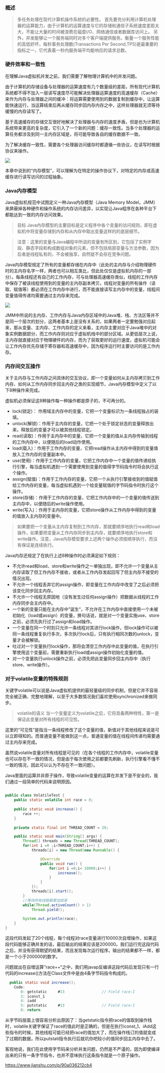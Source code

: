 ### 概述
> 多任务处理在现代计算机操作系统的必要性。
首先要充分利用计算机处理器的运算能力，由于计算机的运算速度与它的存储和通信子系统速度差距太大，不能让大量的时间被浪费在磁盘I/O、网络通信或者数据库访问上。
另外，并发能够让一个服务端同时对多个客户端提供服务。衡量一个服务性能的高低好坏，每秒事务处理数(Transactions Per Second,TPS)是最重要的指标之一，它代表着一秒内服务端平均能响应的请求总数。

### 硬件效率和一致性
在理解Java虚拟机并发之前，我们需要了解物理计算机中的并发问题。

由于计算机的存储设备与处理器的运算速度有几个数量级的差距，所有现代计算机系统都不得不加入一层读写速度尽可能解决处理器运算速度的高速缓存（Cache）来作为内存与处理器之间的缓冲：将运算需要使用到的数据复制到缓存中，让运算能快速运行，当运算结束后再从缓存同步回内存内存之中，这样处理器就无须等待缓慢的内存读写了。

基于高速缓存的存储交互很好地解决了处理器与内存的速度矛盾，但是也为计算机系统带来更高的复杂度，它引入了一个新的问题：缓存一致性。当多个处理器的运算任务都涉及到同一主内存区域是，将可能导致各自的缓存数据不一致。

为了解决缓存一致性，需要各个处理器访问缓存时都遵循一些协议，在读写时根据协议来操作。

![](../img/cache_coherence.webp)

本章中说到的“内存模型”，可以理解为在特定的操作协议下，对特定的内存或高速缓存进行读写访问的过程抽象。

### Java内存模型

Java虚拟机规范中试图定义一种Java内存模型（Java Memory Model，JMM）来屏蔽掉各种硬件和操作系统的内存访问差异，以实现让Java程序在各种平台下都能达到一致的内存访问效果。

> 目标
Java内存模型的主要目标是定义程序中各个变量的访问规则，即在虚拟机中将变量存储到内存和从内存中取出变量这样的的底层细节。

>注意：这里的变量与Java编程中所说的变量有所区别，它包括了实例字段、静态字段和构成数组对象的元素，但不包括局部变量与方法参数，因为后者是线程私有的，不会被独享，自然就不会存在竞争问题。

Java内存模型规定了所有的变量都存储在内存中（此处的主内存与介绍物理硬件时的主内存名字一样，两者也可以相互类比，但此处仅仅是虚拟机内存的一部分）。每条线程还有自己的工作内存，可与处理器高速缓存类似，线程的工作内存中保存了被该线程使用到的变量的主内存副本拷贝，线程对变量的所有操作（读取、赋值等）都必须在工作内存中进行，而不能直接读写主内存中的变量，线程间变量值得传递均需要通过主内存来完成。

![](../img/cpu_cache_framework.png)

JMM中所说的主内存、工作内存与Java内存区域中的Java堆、栈、方法区等并不是同一个层次的划分，这两者基本上是没有关系的，如果两者一定要勉强对应起来，那从变量、主内存、工作内存的定义来看，主内存主要对应于Java堆中的对象实例数据部分，而工作内存则对应于虚拟机栈中的部分区域。从更低层次上说，主内存就直接对应于物理硬件的内存，而为了获取更好的运行速度，虚拟机可能会让工作内存优先存储于寄存器和高速缓存中，因为程序运行时主要访问的是工作内存。

### 内存间交互操作
关于主内存与工作内存之间具体的交互协议，即一个变量如何从主内存拷贝到工作内存、如何从工作内存同步回主内存之类的实现细节，Java内存模型中定义了以下8种操作来完成。

虚拟机必须保证这8种操作每一种操作都是原子的，不可再分的。

* lock(锁定)： 作用域主内存中的变量，它把一个变量标识为一条线程独占的装填。
* unlock(解锁)：作用于主内存的变量，它把一个处于锁定状态的变量释放出来，释放后的变量才可以被其他线程锁定。
* read(读取)：作用于主内存中的变量，它把一个变量的值从主内存传输到线程的工作内存中，以便随后的load动作使用。
* load(载入)：作用于工作内存的变量，它把read操作从主内存中得到的变量值放入工作内存的变量副本中。
* use(使用)：作用于工作内存的变量，它把工作内存中一个变量的值传递给执行引擎，每当虚拟机遇到一个需要使用到变量的值得字节码指令时将会执行这个操作。
* assign(赋值)：作用于工作内存的变量，它把一个从执行引擎接收到的值赋值给工作内存的变量，每当虚拟机遇到一个给变量赋值的字节码指令时执行这个操作。
* store(存储)：作用于工作内存的变量，它把工作内存中的一个变量的值传送到主内存中，以便随后的write操作使用。
* write(写入)：作用于主内存的变量，它把store操作从工作内存中得到的变量的值放入主内存的变量中。

> 如果要把一个变量从主内存复制到工作内存，那就要顺序地执行read和load操作，如果要把变量从工作内存同步到主内存，就要顺序地执行store和write操作。注意，Java内存模型要求上述两个操作必须按顺序执行，而没有保证是连续执行。

Java内存还规定了在执行上述8种操作时必须满足如下规则：
* 不允许read和load、store和write操作之一单独出现，即不允许一个变量从主内存读取了但工作内存不接收，或者从工作内存发起回写了但主内存不接受的情况出现。
* 不允许一个线程丢弃它的assign操作，即变量在工作内存中改变了之后必须把该变化同步回主内存。
* 不允许一个线程无原因地（没有发生过任何assign操作）把数据从线程的工作内存同步会主内存中。
* 一个新的变量只能在主内存中”诞生“，不允许在工作内存中直接使用一个未被初始化（load或assign）的变量，换句话说，就是对一个变量实施use、store之前，必须先执行过了assign和load操作。
* 一个变量在同一个时刻只允许一条线程对其进行lock操作，但lock操作可以被同一条线程重复执行多次，多次执行lock后，只有执行相同次数的unlock，变量才会被解锁。
* 吐过对一个变量执行lock操作，那将会清空工作内存中此变量的值，在执行引擎使用这个变量前，需要重新执行load或assign操作初始化变量的值。
* 对一个变量执行unlock操作之前，必须先把此变量同步回主内存中（执行store、write操作）。

### 对于volatile变量的特殊规则
关键字volatile可以说是Java虚拟机提供的最轻量级的同步机制，但是它并不容易完全被正确、完整地理解，以至于大多数情况我们喜欢使用synchronized来做同步。

> volatile的语义
当一个变量定义为volatile之后，它将具备两种特性，第一是保证此变量对所有线程的可见性。

这里的“可见性”是指当一条线程修改了这个变量的值，新值对于其他线程来说是可以立即得知的。而普通变量不能做到这一点，普通变量的值在线程间传递均需要通过主内存来完成。

虽然说volatile变量对所有线程是可见的（在各个线程的工作内存中，volatile变量也可以存在不一致的情况，但是由于每次使用之前都要先刷新，执行引擎看不懂不一致的情况，因此可以认为不存在不一致问题）。

Java里面的运算并非原子操作，导致volatile变量的运算在并发下是不安全的，我们通过一段简单的代码来说明原因。
```java

public class VolatileTest {
	public static volatile int race = 0;
	
	public static void increase() {
		race ++;
	}
	
	private static final int THREAD_COUNT = 20;

	public static void main(String[] args) {
		Thread[] threads = new Thread[THREAD_COUNT];
		for(int i =0 ;i<THREAD_COUNT;i++) {
			threads[i] = new Thread(new Runnable() {

				@Override
				public void run() {
					for(int i =0;i< 10000;i++) {
						increase();
					}
				}
			});
			threads[i].start();
		}
        //等待所有线程都累加结束
		while(Thread.activeCount() > 1)
			Thread.yield();
		
		System.out.println(race);
	}
}
```
这段代码发起了20个线程，每个线程对race变量进行10000次自增操作，如果这段代码能够正确并发的话，最后输出的结果应该是200000。我们运行完这段代码之后，并没有获得期望的结果，而且发现每次运行程序。输出的结果都不一样，都是一个小于200000的数字。

问题就出在自增运算”race++“之中，我们用javap反编译这段代码后发现只有一行代码的increase()方法在Class文件中是由4条字节码指令构成的。

```java
  public static void increase();
    Code:
       0: getstatic     #13                 // Field race:I
       3: iconst_1
       4: iadd
       5: putstatic     #13                 // Field race:I
       8: return
```
从字节码层面上很容易分析出原因了：当getstatic指令把race的值取到操作栈时，volatile关键字保证了race的值此时是正确的，但是在执行iconst_1、iAdd这些指令的时候，其他线程可能已经把race的值加大了，而在操作栈订的值就变成了过期的数据，所以putstati指令执行后就坑你吧较小的值同步回主内存中去了。

客观地说，我们在此使用字节码来分析并发问题，仍然是不严谨的，因为即使编译出来的只有一条字节指令，也并不意味执行这条指令就是一个原子操作。

https://www.jianshu.com/p/90a036212cb4